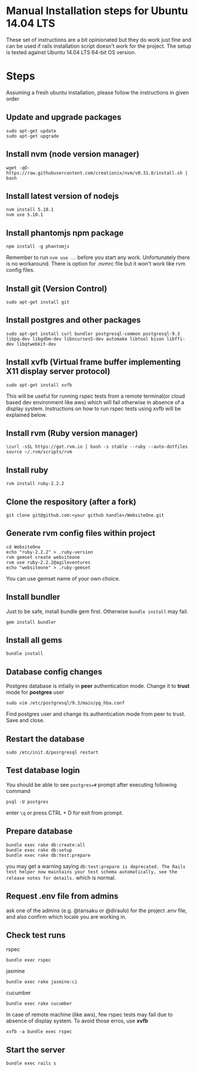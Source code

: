 Manual Installation steps for Ubuntu 14.04 LTS
==============================================

These set of instructions are a bit opinionated but they do work just fine and can be used if rails installation script doesn't work for the project. The setup is tested against Ubuntu 14.04 LTS 64-bit OS version.

# Steps
Assuming a fresh ubuntu installation, please follow the instructions in given order

## Update and upgrade packages
```
sudo apt-get update
sudo apt-get upgrade
```

## Install nvm (node version manager)
```
wget -qO- https://raw.githubusercontent.com/creationix/nvm/v0.31.0/install.sh | bash
```

## Install latest version of nodejs
```
nvm install 5.10.1
nvm use 5.10.1
```

## Install phantomjs npm package
```
npm install -g phantomjs
```

Remember to run `nvm use ..` before you start any work. Unfortunately there is no workaround. There is option for .nvmrc file but it  won't work like rvm config files.

## Install git (Version Control)
```
sudo apt-get install git
```

## Install postgres and other packages
```
sudo apt-get install curl bundler postgresql-common postgresql-9.3 libpq-dev libgdbm-dev libncurses5-dev automake libtool bison libffi-dev libqtwebkit-dev
```

## Install xvfb (Virtual frame buffer implementing X11 display server protocol)
```
sudo apt-get install xvfb
```
This will be useful for running rspec tests from a remote terminal(or cloud based dev environment like aws) which will fail otherwise in absence of a display system. Instructions on how to run rspec tests using xvfb will be explained below.

## Install rvm (Ruby version manager)
```
\curl -sSL https://get.rvm.io | bash -s stable --ruby --auto-dotfiles
source ~/.rvm/scripts/rvm
```

## Install ruby
```
rvm install ruby-2.2.2
```

## Clone the respository (after a fork)
```
git clone git@github.com:<your github handle>/WebsiteOne.git
```

## Generate rvm config files within project
```
cd WebsiteOne
echo "ruby-2.2.2" > .ruby-version
rvm gemset create websiteone
rvm use ruby-2.2.2@agileventures
echo "websiteone" > .ruby-gemset
```

You can use gemset name of your own choice.


## Install bundler
Just to be safe, install bundle gem first. Otherwise `bundle install` may fail.
```
gem install bundler
```

## Install all gems
```
bundle install
```

## Database config changes
Postgres database is intially in **peer** authentication mode. Change it to **trust** mode for **postgres** user

```
sudo vim /etc/postgresql/9.3/main/pg_hba.conf
```

Find postgres user and change its authentication mode from peer to trust. Save and close.

## Restart the database
```
sudo /etc/init.d/posrgresql restart
```

## Test database login
You should be able to see `postgres=#` prompt after executing following command
```
psql -U postgres
```
enter `\q` or press CTRL + D for exit from prompt.

## Prepare database
```
bundle exec rake db:create:all
bundle exec rake db:setup
bundle exec rake db:test:prepare
```

you may get a warning saying `db:test:prepare is deprecated. The Rails test helper now maintains your test schema automatically, see the release notes for details.` which is normal.


## Request .env file from admins
ask one of the admins (e.g. @tansaku or @diraulo) for the project .env file, and also confirm which locale you are working in.

## Check test runs
rspec
```
bundle exec rspec
```
jasmine
```
bundle exec rake jasmine:ci
```
cucumber
```
bundle exec rake cucumber
```

In case of remote machine (like aws), few rspec tests may fail due to absence of display system. To avoid those erros, use **xvfb**
```
xvfb -a bundle exec rspec
```


## Start the server
```
bundle exec rails s
```
